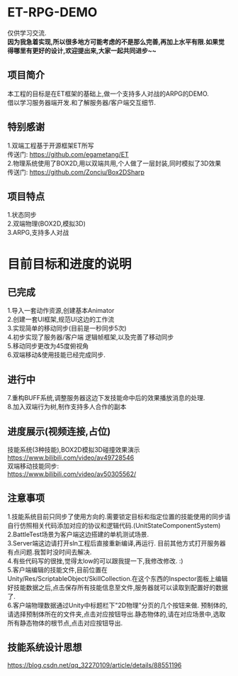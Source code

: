 # ET-RPG-DEMO
仅供学习交流.  
<b>因为我急着实现,所以很多地方可能考虑的不是那么完善,再加上水平有限.如果觉得哪里有更好的设计,欢迎提出来,大家一起共同进步~~</b>   

## 项目简介
本工程的目标是在ET框架的基础上,做一个支持多人对战的ARPG的DEMO.   
借以学习服务器端开发.和了解服务器/客户端交互细节.  

## 特别感谢
1.双端工程基于开源框架ET所写   
传送门: https://github.com/egametang/ET    
2.物理系统使用了BOX2D,用以双端共用,个人做了一层封装,同时模拟了3D效果    
传送门: https://github.com/Zonciu/Box2DSharp   


## 项目特点   
1.状态同步  
2.双端物理(BOX2D,模拟3D)  
3.ARPG,支持多人对战   

# 目前目标和进度的说明   
## 已完成
1.导入一套动作资源,创建基本Animator     
2.创建一套UI框架,规范UI这边的工作流    
3.实现简单的移动同步(目前是一秒同步5次)    
4.初步实现了服务器/客户端 逻辑帧框架,以及完善了移动同步    
5.移动同步更改为45度俯视角   
6.双端移动&使用技能已经完成同步.

## 进行中   
7.重构BUFF系统,调整服务器这边下发技能命中后的效果播放消息的处理.    
8.加入双端行为树,制作支持多人合作的副本

## 进度展示(视频连接,占位)
技能系统(3种技能),BOX2D模拟3D碰撞效果演示    
https://www.bilibili.com/video/av49728546   
双端移动技能同步:   
https://www.bilibili.com/video/av50305562/        


## 注意事项
1.技能系统目前只同步了使用方向的.需要锁定目标和指定位置的技能使用的同步请自行仿照相关代码添加对应的协议和逻辑代码.(UnitStateComponentSystem)   
2.BattleTest场景为客户端这边搭建的单机测试场景.    
3.Server端这边请打开sln工程后直接重新编译,再运行. 目前其他方式打开服务器有点问题.我暂时没时间去解决.    
4.有些代码写的很挫,觉得太low的可以跟我提一下,我修改修改. :)   
5.客户端编辑的技能文件,目前位置在Unity/Res/ScriptableObject/SkillCollection.在这个东西的Inspector面板上编辑好技能数据之后,点击保存所有技能信息至文件,服务器就可以读取到配置好的数据了.       
6.客户端物理数据通过Unity中标题栏下"2D物理"分页的几个按钮来做. 预制体的,请选择预制体所在的文件夹,点击对应按钮导出.静态物体的,请在对应场景中,选取所有静态物体的根节点,点击对应按钮导出.   

## 技能系统设计思想
https://blog.csdn.net/qq_32270109/article/details/88551196




